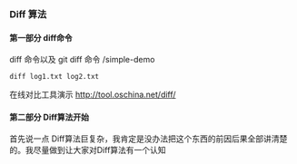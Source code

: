 ### Diff 算法

#### 第一部分 diff命令

diff 命令以及 git diff 命令   /simple-demo 

```
diff log1.txt log2.txt
```

在线对比工具演示 http://tool.oschina.net/diff/ 

#### 第二部分 Diff算法开始

首先说一点 Diff算法巨复杂，我肯定是没办法把这个东西的前因后果全部讲清楚的。我尽量做到让大家对Diff算法有一个认知